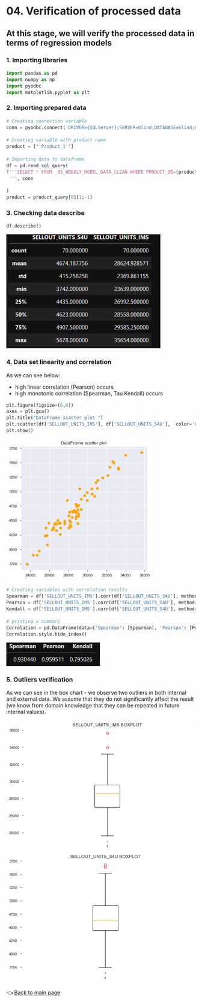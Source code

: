 # 04. Verification of processed data

## At this stage, we will verify the processed data in terms of regression models

### 1. Importing libraries

```python
import pandas as pd
import numpy as np
import pyodbc
import matplotlib.pyplot as plt
```

### 2. Importing prepared data

```python
# Creating connection variable
conn = pyodbc.connect('DRIVER={SQLServer};SERVER=blind;DATABASE=blind;UID=blind;PWD=blind;Trusted_Connection=no')

# Creating variable with product name
product = ["'Product_1'"]

# Importing data to dataframe
df = pd.read_sql_query(
f'''SELECT * FROM _05_WEEKLY_MODEL_DATA_CLEAN WHERE PRODUCT_OE={product[0]}
 ''', conn

)
product = product_query[0][1:-1]

```

### 3. Checking data describe

```python
df.describe()
```
![Dataframe describe results](https://github.com/MateoMat/PHARMA_WEEKLY_SELL_OUT_ESTIMATION/blob/master/04.Verification%20of%20processed%20data/img/dfDescribe.PNG )

### 4. Data set linearity and correlation

As we can see below:
- high linear correlation (Pearson) occurs
- high monotonic correlation (Spearman, Tau Kendall) occurs

```python
plt.figure(figsize=(6,6))
axes = plt.gca()
plt.title("DataFrame scatter plot ")
plt.scatter(df['SELLOUT_UNITS_IMS'], df['SELLOUT_UNITS_S4U'],  color='orange')
plt.show()
```
![DataFrameScatterPlot](https://github.com/MateoMat/PHARMA_WEEKLY_SELL_OUT_ESTIMATION/blob/master/04.Verification%20of%20processed%20data/img/DataFrameScatterPlot.png)


```python
# Creating variables with correlation results
Spearman = df['SELLOUT_UNITS_IMS'].corr(df['SELLOUT_UNITS_S4U'], method='spearman')
Pearson = df['SELLOUT_UNITS_IMS'].corr(df['SELLOUT_UNITS_S4U'], method='pearson')
Kendall = df['SELLOUT_UNITS_IMS'].corr(df['SELLOUT_UNITS_S4U'], method='kendall')

# printing a summary
Correlation = pd.DataFrame(data={'Spearman': [Spearman], 'Pearson': [Pearson], 'Kendall':[Kendall]})
Correlation.style.hide_index()
```
![Correlation](https://github.com/MateoMat/PHARMA_WEEKLY_SELL_OUT_ESTIMATION/blob/master/04.Verification%20of%20processed%20data/img/Correlation.PNG)

### 5. Outliers verification

As we can see in the box chart - we observe two outliers in both internal and external data. We assume that they do not significantly affect the result (we know from domain knowledge that they can be repeated in future internal values).

![SellOutUnitsIMSBoxPlot](https://github.com/MateoMat/PHARMA_WEEKLY_SELL_OUT_ESTIMATION/blob/master/04.Verification%20of%20processed%20data/img/SellOutUnitsIMSBoxPlot.PNG)
![SellOutUnitsS4UBoxPlot](https://github.com/MateoMat/PHARMA_WEEKLY_SELL_OUT_ESTIMATION/blob/master/04.Verification%20of%20processed%20data/img/SellOutUnitsS4UBoxPlot.PNG)

:point_left: [Back to main page](https://github.com/MateoMat/PHARMA_WEEKLY_SELL_OUT_ESTIMATION#scope-of-work)